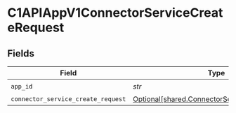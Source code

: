 # C1APIAppV1ConnectorServiceCreateRequest


## Fields

| Field                                                                                                  | Type                                                                                                   | Required                                                                                               | Description                                                                                            |
| ------------------------------------------------------------------------------------------------------ | ------------------------------------------------------------------------------------------------------ | ------------------------------------------------------------------------------------------------------ | ------------------------------------------------------------------------------------------------------ |
| `app_id`                                                                                               | *str*                                                                                                  | :heavy_check_mark:                                                                                     | N/A                                                                                                    |
| `connector_service_create_request`                                                                     | [Optional[shared.ConnectorServiceCreateRequest]](../../models/shared/connectorservicecreaterequest.md) | :heavy_minus_sign:                                                                                     | N/A                                                                                                    |